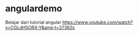 # angulardemo
Belajar dari tutorial angular https://www.youtube.com/watch?v=CGLdH5ORX-Y&amp;t=27382s
